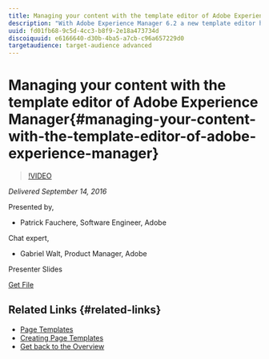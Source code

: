```yaml
---
title: Managing your content with the template editor of Adobe Experience Manager
description: "With Adobe Experience Manager 6.2 a new template editor has been introduced that provides new, powerful ways to build, structure and configure digital properties. Explore the feature from a super-author perspective to understand how it allows to compose different page templates and control exactly what content authors are allowed to do on the corresponding pages. Finally, dive into the inner mechanics to understand how it works under the hood. In this session: - Learn how the template editor can make sites more flexible - Have an overview of how the templating mechanics operate"
uuid: fd01fb68-9c5d-4cc3-b8f9-2e18a473734d
discoiquuid: e6166640-d30b-4ba5-a7cb-c96a657229d0
targetaudience: target-audience advanced
---
```


# Managing your content with the template editor of Adobe Experience Manager{#managing-your-content-with-the-template-editor-of-adobe-experience-manager}

>[!VIDEO](https://video.tv.adobe.com/v/19300/?quality=9)

*Delivered September 14, 2016*

Presented by,

* Patrick Fauchere, Software Engineer, Adobe

Chat expert,

* Gabriel Walt, Product Manager, Adobe

Presenter Slides

[Get File](assets/aem-gems-91416-template-editor.pdf)

## Related Links {#related-links}

* [Page Templates](https://docs.adobe.com/docs/en/aem/6-2/develop/templates/page-templates-editable.html)
* [Creating Page Templates](https://docs.adobe.com/docs/en/aem/6-2/author/site-page-features/templates.html)
* [Get back to the Overview](https://helpx.adobe.com/experience-manager/kt/eseminars/gems/aem-index.html)

